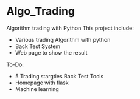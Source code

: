 # Algo_Trading
Algorithm trading with Python
This project include:
  - Various trading Algorithm with python
  - Back Test System
  - Web page to show the result 

To-Do:
  - 5 Trading stargties Back Test Tools
  - Homepage with flask
  - Machine learning
